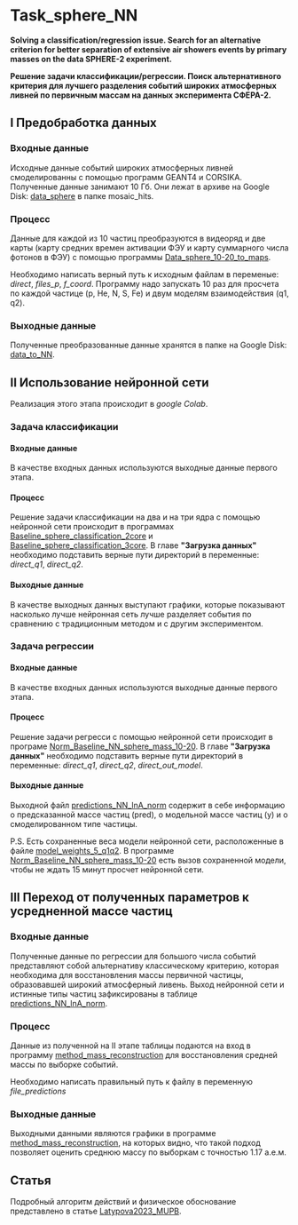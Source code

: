 # Task_sphere_NN
**Solving a classification/regression issue. Search for an alternative criterion for better separation of extensive air showers events by primary masses on the data SPHERE-2 experiment.**

**Решение задачи классификации/регрессии. Поиск альтернативного критерия для лучшего разделения событий широких атмосферных ливней по первичным массам на данных эксперимента СФЕРА-2.**


## I Предобработка данных
### Входные данные
Исходные данные событий широких атмосферных ливней смоделированны с помощью программ GEANT4 и CORSIKA. Полученные данные занимают 10 Гб.
Они лежат в архиве на Google Disk: [data_sphere](https://drive.google.com/drive/folders/1XtcPgxcZfs3CUC9Lfm7Dz3P0bNFvn7yW?usp=sharing) в папке mosaic_hits.

### Процесс
Данные для каждой из 10 частиц преобразуются в видеоряд и две карты (карту средних времен активации ФЭУ и карту суммарного числа фотонов в ФЭУ) с помощью программы [Data_sphere_10-20_to_maps](https://github.com/Vetselet/Task_sphere_NN/blob/main/Data_sphere_10-20_to_maps.ipynb).

Необходимо написать верный путь к исходным файлам в переменые: _direct_, _files_p_, _f_coord_.
Программу надо запускать 10 раз для просчета по каждой частице (p, He, N, S, Fe) и двум моделям взаимодействия (q1, q2).

### Выходные данные
Полученные преобразованные данные хранятся в папке на Google Disk: [data_to_NN](https://drive.google.com/drive/folders/1ukIC5x-TCWRd60Hng8-OchCcOwBb8gOr?usp=sharing).


## II Использование нейронной сети
Реализация этого этапа происходит в _google Colab_.

### Задача классификации
#### Входные данные
В качестве входных данных используются выходные данные первого этапа.

#### Процесс
Решение задачи классификации на два и на три ядра с помощью нейронной сети происходит в программах [Baseline_sphere_classification_2core](https://github.com/Vetselet/Task_sphere_NN/blob/main/Baseline_sphere_classification_2core.ipynb) и [Baseline_sphere_classification_3core](https://github.com/Vetselet/Task_sphere_NN/blob/main/Baseline_sphere_classification_3core.ipynb). 
В главе **"Загрузка данных"** необходимо подставить верные пути директорий в переменные: _direct_q1_, _direct_q2_.

#### Выходные данные
В качестве выходных данных выступают графики, которые показывают насколько лучше нейронная сеть лучше разделяет события по сравнению с традиционным методом и с другим экспериментом.

### Задача регрессии
#### Входные данные
В качестве входных данных используются выходные данные первого этапа.

#### Процесс
Решение задачи регресси с помощью нейронной сети происходит в програме [Norm_Baseline_NN_sphere_mass_10-20](https://github.com/Vetselet/Task_sphere_NN/blob/main/Norm_Baseline_NN_sphere_mass_10-20.ipynb). 
В главе **"Загрузка данных"** необходимо подставить верные пути директорий в переменные: _direct_q1_, _direct_q2_, _direct_out_model_.

#### Выходные данные
Выходной файл [predictions_NN_lnA_norm](https://github.com/Vetselet/Task_sphere_NN/blob/main/predictions_NN_lnA_norm.csv) содержит в себе информацию о предсказанной массе частиц (pred), о модельной массе частиц (y) и о смоделированном типе частицы.

P.S. Есть сохраненные веса модели нейронной сети, расположенные в файле [model_weights_5_q1q2](https://github.com/Vetselet/Task_sphere_NN/blob/main/model_weights_5_q1q2_norm.pth).
В программе [Norm_Baseline_NN_sphere_mass_10-20](https://github.com/Vetselet/Task_sphere_NN/blob/main/Norm_Baseline_NN_sphere_mass_10-20.ipynb) есть вызов сохраненной модели, чтобы не ждать 15 минут просчет нейронной сети.


## III Переход от полученных параметров к усредненной массе частиц
### Входные данные
Полученные данные по регрессии для большого числа событий представляют собой альтернативу классическому критерию, которая необходима для восстановления массы первичной частицы, образовавшей широкий атмосферный ливень.
Выход нейронной сети и истинные типы частиц зафиксированы в таблице [predictions_NN_lnA_norm](https://github.com/Vetselet/Task_sphere_NN/blob/main/predictions_NN_lnA_norm.csv). 

### Процесс
Данные из полученной на II этапе таблицы подаются на вход в программу [method_mass_reconstruction](https://github.com/Vetselet/Task_sphere_NN/blob/main/method_mass_reconstruction.ipynb) для восстановления средней массы по выборке событий.

Необходимо написать правильный путь к файлу в переменную _file_predictions_

### Выходные данные
Выходными данными являются графики в программе [method_mass_reconstruction](https://github.com/Vetselet/Task_sphere_NN/blob/main/method_mass_reconstruction.ipynb), на которых видно, что такой подход позволяет оценить среднюю массу по выборкам с точностью 1.17 а.е.м.

## Статья

Подробный алгоритм действий и физическое обоснование представлено в статье [Latypova2023_MUPB](https://github.com/Vetselet/Task_sphere_NN/blob/main/Latypova2023_MUPB.pdf).
